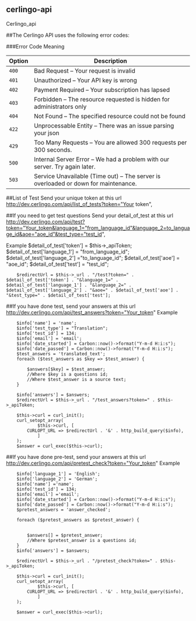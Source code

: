 
## cerlingo-api
Cerlingo_api


##The Cerlingo API uses the following error codes:

###Error Code	Meaning

Option | Description
--------- | -------
`400`|	Bad Request  – Your request is invalid
`401`	| Unauthorized – Your API key is wrong
`402`	| Payment Required – Your subscription has lapsed
`403`	| Forbidden – The resource requested is hidden for administrators only
`404`	| Not Found – The specified resource could not be found
`422`	| Unprocessable Entity – There was an issue parsing your json
`429`	| Too Many Requests – You are allowed 300 requests per 300 seconds.
`500`	| Internal Server Error – We had a problem with our server. Try again later.
`503`	| Service Unavailable (Time out) – The server is overloaded or down for maintenance.


##List of Test
Send your unique token at this url http://dev.cerlingo.com/api/list_of_tests?token="Your token",


##If you need to get test questions 
Send your detail_of_test at this url  http://dev.cerlingo.com/api/test?token="Your_token&language_1="from_language_id"&language_2=to_language_id&aoe="aoe_id"&test_type="test_id",

Example 
 $detail_of_test['token'] = $this->_apiToken;
        $detail_of_test['language_1'] = "from_language_id";
        $detail_of_test['language_2'] ="to_language_id";
        $detail_of_test['aoe'] = "aoe_id";
        $detail_of_test['test'] = "test_id";

        $redirectUrl = $this->_url . "/test?token=" . $detail_of_test['token'] . "&language_1=" . $detail_of_test['language_1'] . "&language_2=" . $detail_of_test['language_2'] . "&aoe=" . $detail_of_test['aoe'] . "&test_type=" . $detail_of_test['test'];


##If you have done test, send your answers at this url 
 http://dev.cerlingo.com/api/test_answers?token="Your_token"
 Example

        $info['name'] = 'name';
        $info['test_type'] = "Translation";
        $info['test_id'] = 134;
        $info['email'] = 'email';
        $info['date_started'] = Carbon::now()->format("Y-m-d H:i:s");
        $info['date_passed'] = Carbon::now()->format("Y-m-d H:i:s");
        $test_answers = 'translated_text';
        foreach ($test_answers as $key => $test_answer) {

            $answers[$key] = $test_answer;
            //Where $key is a questions id; 
            //Where $test_answer is a source text; 
        }

        $info['answers'] = $answers;
        $redirectUrl = $this->_url . "/test_answers?token=" . $this->_apiToken;

        $this->curl = curl_init();
        curl_setopt_array(
                $this->curl, [
            CURLOPT_URL => $redirectUrl . '&' . http_build_query($info),
                ]
        );
        $answer = curl_exec($this->curl);

    
##If you have done pre-test, send your answers at this url 
 http://dev.cerlingo.com/api/pretest_check?token="Your_token"
 Example

        $info['language_1'] = 'English';
        $info['language_2'] = 'German';
        $info['name'] ='name';
        $info['test_id'] = 134;
        $info['email'] ='email';
        $info['date_started'] = Carbon::now()->format("Y-m-d H:i:s");
        $info['date_passed'] = Carbon::now()->format("Y-m-d H:i:s");
        $pretest_answers = 'answer_checked';
  
        foreach ($pretest_answers as $pretest_answer) {


            $answers[] = $pretest_answer;
            //Where $pretest_answer is a questions id; 
        }
        $info['answers'] = $answers;
      
        $redirectUrl = $this->_url . "/pretest_check?token=" . $this->_apiToken;

        $this->curl = curl_init();
        curl_setopt_array(
                $this->curl, [
            CURLOPT_URL => $redirectUrl . '&' . http_build_query($info),
                ]
        );
     
        $answer = curl_exec($this->curl);

    
    
    
    
    
